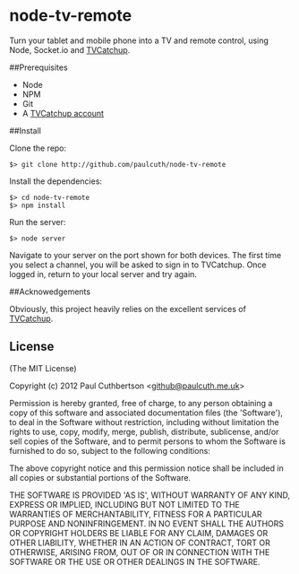 # node-tv-remote

Turn your tablet and mobile phone into a TV and remote control, using Node, Socket.io and [TVCatchup](http://www.tvcatchup.com).


##Prerequisites

* Node
* NPM
* Git
* A [TVCatchup account](http://signup.tvcatchup.com)


##Install

Clone the repo:

```
$> git clone http://github.com/paulcuth/node-tv-remote
```

Install the dependencies:

```
$> cd node-tv-remote
$> npm install
```

Run the server:

```
$> node server
```

Navigate to your server on the port shown for both devices. The first time you select a channel, you will be asked to sign in to TVCatchup. Once logged in, return to your local server and try again.


##Acknowedgements

Obviously, this project heavily relies on the excellent services of [TVCatchup](http://www.tvcatchup.com).




## License 

(The MIT License)

Copyright (c) 2012 Paul Cuthbertson &lt;github@paulcuth.me.uk&gt;

Permission is hereby granted, free of charge, to any person obtaining
a copy of this software and associated documentation files (the
'Software'), to deal in the Software without restriction, including
without limitation the rights to use, copy, modify, merge, publish,
distribute, sublicense, and/or sell copies of the Software, and to
permit persons to whom the Software is furnished to do so, subject to
the following conditions:

The above copyright notice and this permission notice shall be
included in all copies or substantial portions of the Software.

THE SOFTWARE IS PROVIDED 'AS IS', WITHOUT WARRANTY OF ANY KIND,
EXPRESS OR IMPLIED, INCLUDING BUT NOT LIMITED TO THE WARRANTIES OF
MERCHANTABILITY, FITNESS FOR A PARTICULAR PURPOSE AND NONINFRINGEMENT.
IN NO EVENT SHALL THE AUTHORS OR COPYRIGHT HOLDERS BE LIABLE FOR ANY
CLAIM, DAMAGES OR OTHER LIABILITY, WHETHER IN AN ACTION OF CONTRACT,
TORT OR OTHERWISE, ARISING FROM, OUT OF OR IN CONNECTION WITH THE
SOFTWARE OR THE USE OR OTHER DEALINGS IN THE SOFTWARE.